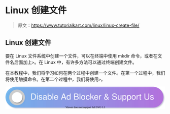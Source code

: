 # Linux 创建文件

> 原文：<https://www.tutorialkart.com/linux/linux-create-file/>

## Linux 创建文件

要在 Linux 文件系统中创建一个文件，可以在终端中使用 mkdir 命令，或者在文件名后面加上`>`。在 Linux 中，有许多方法可以通过终端创建文件。

在本教程中，我们将学习如何在两个过程中创建一个文件。在第一个过程中，我们将使用触摸命令。在第二个过程中，我们将使用`>`。

[![](img/925da31b32d6bc3827932f6c8afb11bb.png)](https://www.tutorialkart.com/)